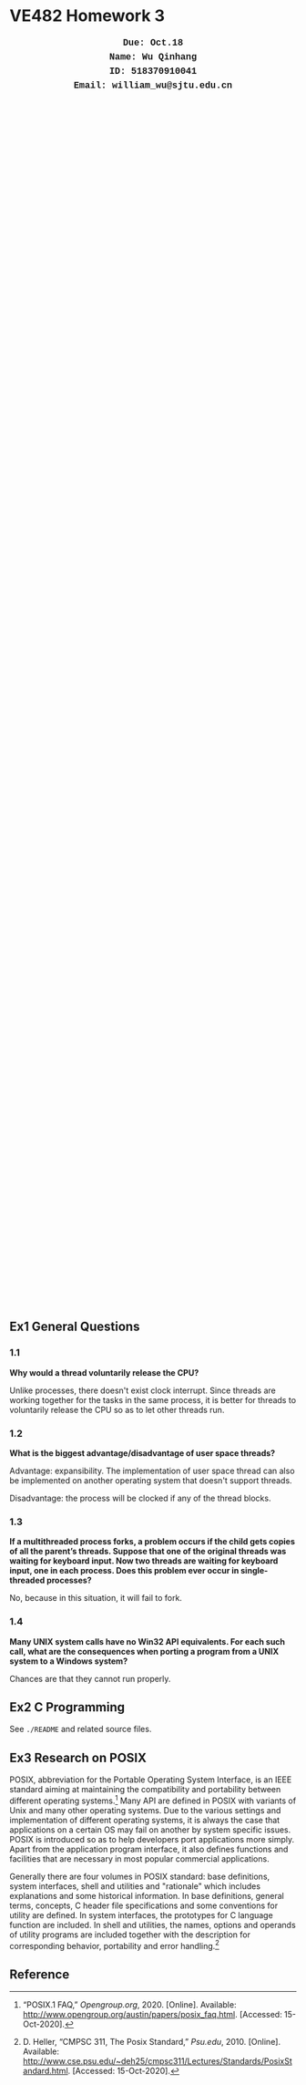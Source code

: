 # VE482 Homework 3

<center><div style="width:100%;height:57%;text-align:center;font-size:16px;line-height:25px;font-family: 'Courier New', Courier, monospace;font-weight:300;"><b>Due: Oct.18<br>Name: Wu Qinhang<br>ID: 518370910041<br>Email: william_wu@sjtu.edu.cn</b>
</div></center>

## Ex1 General Questions

### 1.1

**Why would a thread voluntarily release the CPU?**

Unlike processes, there doesn't exist clock interrupt. Since threads are working together for the tasks in the same process, it is better for threads to voluntarily release the CPU so as to let other threads run. 

### 1.2

**What is the biggest advantage/disadvantage of user space threads?**

Advantage: expansibility. The implementation of user space thread can also be implemented on another operating system that doesn't support threads.

Disadvantage: the process will be clocked if any of the thread blocks.

### 1.3

**If a multithreaded process forks, a problem occurs if the child gets copies of all the parent’s threads. Suppose that one of the original threads was waiting for keyboard input. Now two threads are waiting for keyboard input, one in each process. Does this problem ever occur in single-threaded processes?**

No, because in this situation, it will fail to fork.

### 1.4

**Many UNIX system calls have no Win32 API equivalents. For each such call, what are the consequences when porting a program from a UNIX system to a Windows system?**

Chances are that they cannot run properly.

## Ex2 C Programming

See `./README` and related source files.

## Ex3 Research on POSIX

POSIX, abbreviation for the Portable Operating System Interface, is an IEEE standard aiming at maintaining the compatibility and portability between different operating systems.[^1] Many API are defined in POSIX with variants of Unix and many other operating systems. Due to the various settings and implementation of different operating systems, it is always the case that applications on a certain OS may fail on another by system specific issues. POSIX is introduced so as to help developers port applications more simply. Apart from the application program interface, it also defines functions and facilities that are necessary in most popular commercial applications.

Generally there are four volumes in POSIX standard: base definitions, system interfaces, shell and utilities and "rationale" which includes explanations and some historical information. In base definitions, general terms, concepts, C header file specifications and some conventions for utility are defined. In system interfaces, the prototypes for C language function are included. In shell and utilities, the names, options and operands of utility programs are included together with the description for corresponding behavior, portability and error handling.[^2]



## Reference

[^1]:“POSIX.1 FAQ,” *Opengroup.org*, 2020. [Online]. Available: http://www.opengroup.org/austin/papers/posix_faq.html. [Accessed: 15-Oct-2020].
[^2]:D. Heller, “CMPSC 311, The Posix Standard,” *Psu.edu*, 2010. [Online]. Available: http://www.cse.psu.edu/~deh25/cmpsc311/Lectures/Standards/PosixStandard.html. [Accessed: 15-Oct-2020].
